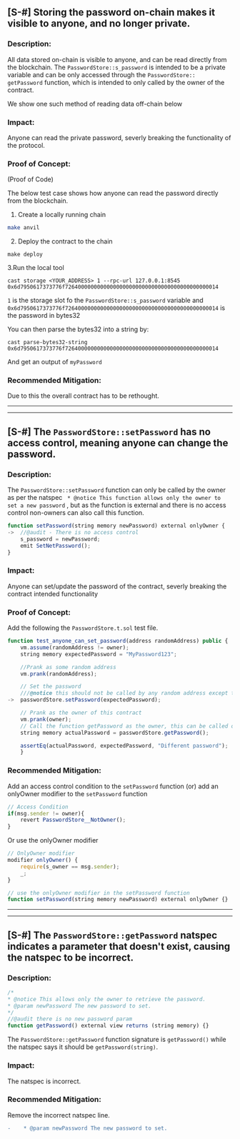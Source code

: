 ## [S-#] Storing the password on-chain makes it visible to anyone, and no longer private.

### Description:
All data stored on-chain is visible to anyone, and can be read directly from the blockchain. The `PasswordStore::s_password` is intended to be a private variable and can be only accessed through the `PasswordStore:: getPassword` function, which is intended to only called by the owner of the contract.

We show one such method of reading data off-chain below

### Impact:

Anyone can read the private password, severly breaking the functionality of the protocol.

### Proof of Concept:

(Proof of Code)

The below test case shows how anyone can read the password directly from the blockchain.

1. Create a locally running chain

```bash
make anvil
```

2. Deploy the contract to the chain

```
make deploy
```

3.Run the local tool

```
cast storage <YOUR_ADDRESS> 1 --rpc-url 127.0.0.1:8545
0x6d7950617373776f726400000000000000000000000000000000000000000014
```

`1` is the storage slot fo the `PasswordStore::s_password` variable and `0x6d7950617373776f726400000000000000000000000000000000000000000014` is the password in bytes32

You can then parse the bytes32 into a string by:

```
cast parse-bytes32-string 0x6d7950617373776f726400000000000000000000000000000000000000000014
```

And get an output of
`myPassword`

### Recommended Mitigation:
Due to this the overall contract has to be rethought.

---
---

## [S-#] The `PasswordStore::setPassword` has no access control, meaning anyone can change the password.

### Description:
The `PasswordStore::setPassword` function can only be called by the owner as per the natspec
` * @notice This function allows only the owner to set a new password`
, but as the function is external and there is no access control non-owners can also call this function.

```javascript
function setPassword(string memory newPassword) external onlyOwner {
->  //@audit - There is no access control
    s_password = newPassword;
    emit SetNetPassword();
}
```
 
### Impact:
Anyone can set/update the password of the contract, severly breaking the contract intended functionality

### Proof of Concept:
Add the following the `PasswordStore.t.sol` test file.

```javascript
function test_anyone_can_set_password(address randomAddress) public {
    vm.assume(randomAddress != owner);
    string memory expectedPassword = "MyPassword123";

    //Prank as some random address
    vm.prank(randomAddress);

    // Set the password
    ///@notice this should not be called by any random address except the owner
->  passwordStore.setPassword(expectedPassword);

    // Prank as the owner of this contract
    vm.prank(owner);
    // Call the function getPassword as the owner, this can be called only by the owner.
    string memory actualPassword = passwordStore.getPassword();

    assertEq(actualPassword, expectedPassword, "Different password");
    }
```

### Recommended Mitigation:
Add an access control condition to the `setPassword` function (or) add an onlyOwner modifier to the `setPassword` function

```javascript
// Access Condition
if(msg.sender != owner){
    revert PasswordStore__NotOwner();
}
```
Or use the onlyOwner modifier

```javascript
// OnlyOwner modifier
modifier onlyOwner() {
    require(s_owner == msg.sender);
    _;
}

// use the onlyOwner modifier in the setPassword function
function setPassword(string memory newPassword) external onlyOwner {}
```
---
---

## [S-#] The `PasswordStore::getPassword` natspec indicates a parameter that doesn't exist, causing the natspec to be incorrect.

### Description:

```javascript
/*
* @notice This allows only the owner to retrieve the password.
* @param newPassword The new password to set.
*/
//@audit there is no new password param
function getPassword() external view returns (string memory) {}
```

The `PasswordStore::getPassword` function signature is `getPassword()` while the natspec says it should be `getPassword(string)`.


 
### Impact:
The natspec is incorrect.


### Recommended Mitigation:
Remove the incorrect natspec line.
```diff
-    * @param newPassword The new password to set.
```



